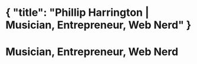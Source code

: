 {
  "title": "Phillip Harrington | Musician, Entrepreneur, Web Nerd"
}
===========================
# Musician, Entrepreneur, Web Nerd
